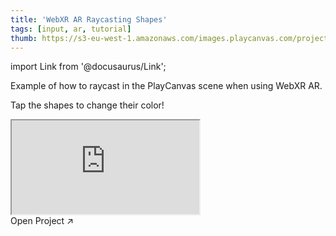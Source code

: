 ```yaml
---
title: 'WebXR AR Raycasting Shapes'
tags: [input, ar, tutorial]
thumb: https://s3-eu-west-1.amazonaws.com/images.playcanvas.com/projects/12/884783/E2030C-image-75.jpg
---
```


import Link from '@docusaurus/Link';

Example of how to raycast in the PlayCanvas scene when using WebXR AR.

Tap the shapes to change their color!

<div className="iframe-container">
    <iframe src="https://playcanv.as/p/qiLEOeL7/" title="WebXR AR Raycasting Shapes" allow="camera; microphone; xr-spatial-tracking; fullscreen" allowfullscreen></iframe>
</div>

<Link to='https://playcanvas.com/project/884783/'>Open Project ↗</Link>

